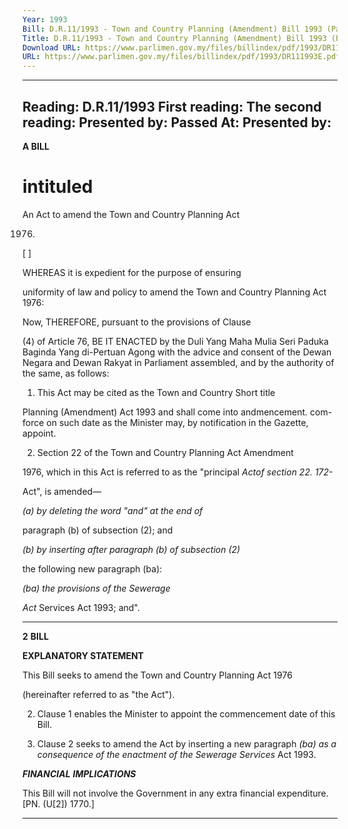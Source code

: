 ```yaml
---
Year: 1993
Bill: D.R.11/1993 - Town and Country Planning (Amendment) Bill 1993 (Passed)
Title: D.R.11/1993 - Town and Country Planning (Amendment) Bill 1993 (Passed)
Download URL: https://www.parlimen.gov.my/files/billindex/pdf/1993/DR111993E.pdf
URL: https://www.parlimen.gov.my/files/billindex/pdf/1993/DR111993E.pdf
---
```

---
Reading:
D.R.11/1993
First reading:
The second reading:
Presented by:
Passed At:
Presented by:
---

**A BILL**

# intituled

An Act to amend the Town and Country Planning Act

1976.

[ ]

WHEREAS it is expedient for the purpose of ensuring

uniformity of law and policy to amend the Town and
Country Planning Act 1976:

Now, THEREFORE, pursuant to the provisions of Clause

(4) of Article 76, BE IT ENACTED by the Duli Yang
Maha Mulia Seri Paduka Baginda Yang di-Pertuan
Agong with the advice and consent of the Dewan Negara
and Dewan Rakyat in Parliament assembled, and by the
authority of the same, as follows:

1. This Act may be cited as the Town and Country Short title

Planning (Amendment) Act 1993 and shall come into andmencement. com-
force on such date as the Minister may, by notification
in the Gazette, appoint.

2. Section 22 of the Town and Country Planning Act Amendment

1976, which in this Act is referred to as the "principal _Actof section 22. 172-_

Act", is amended—

_(a) by deleting the word "and" at the end of_

paragraph (b) of subsection (2); and

_(b) by inserting after paragraph (b) of subsection (2)_

the following new paragraph (ba):

_(ba) the provisions of the Sewerage_

_Act_ Services Act 1993; and".


-----

**2** **BILL**

**EXPLANATORY STATEMENT**

This Bill seeks to amend the Town and Country Planning Act 1976

(hereinafter referred to as "the Act").

2. Clause 1 enables the Minister to appoint the commencement
date of this Bill.

3. Clause 2 seeks to amend the Act by inserting a new paragraph
_(ba) as a consequence of the enactment of the Sewerage Services_
Act 1993.

**_FINANCIAL_** **_IMPLICATIONS_**

This Bill will not involve the Government in any extra financial
expenditure. [PN. (U[2]) 1770.]


-----


